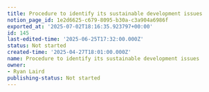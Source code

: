 ```yaml
---
title: Procedure to identify its sustainable development issues
notion_page_id: 1e2d6625-c679-8095-b30a-c3a904a6986f
exported_at: '2025-07-02T18:16:35.923797+00:00'
id: 145
last-edited-time: '2025-06-25T17:32:00.000Z'
status: Not started
created-time: '2025-04-27T18:01:00.000Z'
name: Procedure to identify its sustainable development issues
owner:
- Ryan Laird
publishing-status: Not started
---
```


<!-- Unsupported block type: table_of_contents -->

<!-- Unsupported block type: unsupported -->

